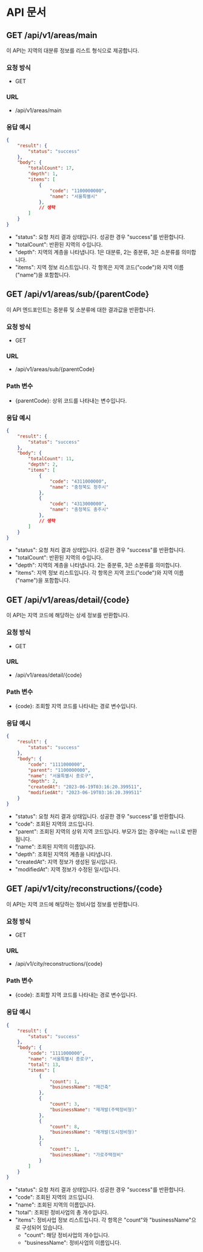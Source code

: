 # API 문서

## GET /api/v1/areas/main

이 API는 지역의 대분류 정보를 리스트 형식으로 제공합니다.

### 요청 방식

- GET

### URL

- /api/v1/areas/main

### 응답 예시

```json
{
    "result": {
        "status": "success"
    },
    "body": {
        "totalCount": 17,
        "depth": 1,
        "items": [
            {
                "code": "1100000000",
                "name": "서울특별시"
            },
            // 생략
        ]
    }
}
```

- "status": 요청 처리 결과 상태입니다. 성공한 경우 "success"를 반환합니다.
- "totalCount": 반환된 지역의 수입니다.
- "depth": 지역의 계층을 나타냅니다. 1은 대분류, 2는 중분류, 3은 소분류를 의미합니다.
- "items": 지역 정보 리스트입니다. 각 항목은 지역 코드("code")와 지역 이름("name")을 포함합니다.

## GET /api/v1/areas/sub/{parentCode}

이 API 엔드포인트는 중분류 및 소분류에 대한 결과값을 반환합니다.

### 요청 방식

- GET

### URL

- /api/v1/areas/sub/{parentCode}

### Path 변수

- {parentCode}: 상위 코드를 나타내는 변수입니다.

### 응답 예시

```json
{
    "result": {
        "status": "success"
    },
    "body": {
        "totalCount": 11,
        "depth": 2,
        "items": [
            {
                "code": "4311000000",
                "name": "충청북도 청주시"
            },
            {
                "code": "4313000000",
                "name": "충청북도 충주시"
            },
            // 생략
        ]
    }
}
```
- "status": 요청 처리 결과 상태입니다. 성공한 경우 "success"를 반환합니다.
- "totalCount": 반환된 지역의 수입니다.
- "depth": 지역의 계층을 나타냅니다. 2는 중분류, 3은 소분류를 의미합니다.
- "items": 지역 정보 리스트입니다. 각 항목은 지역 코드("code")와 지역 이름("name")을 포함합니다.

## GET /api/v1/areas/detail/{code}

이 API는 지역 코드에 해당하는 상세 정보를 반환합니다.

### 요청 방식

- GET

### URL

- /api/v1/areas/detail/{code}

### Path 변수

- {code}: 조회할 지역 코드를 나타내는 경로 변수입니다.

### 응답 예시

```json
{
    "result": {
        "status": "success"
    },
    "body": {
        "code": "1111000000",
        "parent": "1100000000",
        "name": "서울특별시 종로구",
        "depth": 2,
        "createdAt": "2023-06-19T03:16:20.399511",
        "modifiedAt": "2023-06-19T03:16:20.399511"
    }
}
```

- "status": 요청 처리 결과 상태입니다. 성공한 경우 "success"를 반환합니다.
- "code": 조회된 지역의 코드입니다.
- "parent": 조회된 지역의 상위 지역 코드입니다. 부모가 없는 경우에는 `null`로 반환됩니다.
- "name": 조회된 지역의 이름입니다.
- "depth": 조회된 지역의 계층을 나타냅니다.
- "createdAt": 지역 정보가 생성된 일시입니다.
- "modifiedAt": 지역 정보가 수정된 일시입니다.

## GET /api/v1/city/reconstructions/{code}

이 API는 지역 코드에 해당하는 정비사업 정보를 반환합니다.

### 요청 방식

- GET

### URL

- /api/v1/city/reconstructions/{code}

### Path 변수

- {code}: 조회할 지역 코드를 나타내는 경로 변수입니다.

### 응답 예시

```json
{
    "result": {
        "status": "success"
    },
    "body": {
        "code": "1111000000",
        "name": "서울특별시 종로구",
        "total": 13,
        "items": [
            {
                "count": 1,
                "businessName": "재건축"
            },
            {
                "count": 3,
                "businessName": "재개발(주택정비형)"
            },
            {
                "count": 8,
                "businessName": "재개발(도시정비형)"
            },
            {
                "count": 1,
                "businessName": "가로주택정비"
            }
        ]
    }
}
```

- "status": 요청 처리 결과 상태입니다. 성공한 경우 "success"를 반환합니다.
- "code": 조회된 지역의 코드입니다.
- "name": 조회된 지역의 이름입니다.
- "total": 조회된 정비사업의 총 개수입니다.
- "items": 정비사업 정보 리스트입니다. 각 항목은 "count"와 "businessName"으로 구성되어 있습니다.
    - "count": 해당 정비사업의 개수입니다.
    - "businessName": 정비사업의 이름입니다.
